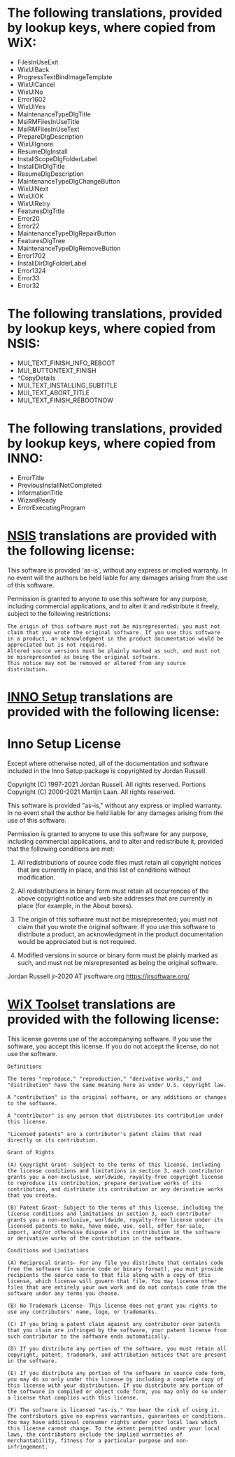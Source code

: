 # The following translations, provided by lookup keys, where copied from WiX:

- FilesInUseExit
- WixUIBack
- ProgressTextBindImageTemplate
- WixUICancel
- WixUINo
- Error1602
- WixUIYes
- MaintenanceTypeDlgTitle
- MsiRMFilesInUseTitle
- MsiRMFilesInUseText
- PrepareDlgDescription
- WixUIIgnore
- ResumeDlgInstall
- InstallScopeDlgFolderLabel
- InstallDirDlgTitle
- ResumeDlgDescription
- MaintenanceTypeDlgChangeButton
- WixUINext
- WixUIOK
- WixUIRetry
- FeaturesDlgTitle
- Error20
- Error22
- MaintenanceTypeDlgRepairButton
- FeaturesDlgTree
- MaintenanceTypeDlgRemoveButton
- Error1702
- InstallDirDlgFolderLabel
- Error1324
- Error33
- Error32


# The following translations, provided by lookup keys, where copied from NSIS:

- MUI_TEXT_FINISH_INFO_REBOOT
- MUI_BUTTONTEXT_FINISH
- ^CopyDetails
- MUI_TEXT_INSTALLING_SUBTITLE
- MUI_TEXT_ABORT_TITLE
- MUI_TEXT_FINISH_REBOOTNOW

# The following translations, provided by lookup keys, where copied from INNO:

- ErrorTitle
- PreviousInstallNotCompleted
- InformationTitle
- WizardReady
- ErrorExecutingProgram


# [NSIS](https://nsis.sourceforge.io/License) translations are provided with the following license:

This software is provided 'as-is', without any express or implied warranty. In no event will the authors be held liable for any damages arising from the use of this software.

Permission is granted to anyone to use this software for any purpose, including commercial applications, and to alter it and redistribute it freely, subject to the following restrictions:

    The origin of this software must not be misrepresented; you must not claim that you wrote the original software. If you use this software in a product, an acknowledgment in the product documentation would be appreciated but is not required.
    Altered source versions must be plainly marked as such, and must not be misrepresented as being the original software.
    This notice may not be removed or altered from any source distribution.

# [INNO Setup](https://jrsoftware.org/files/is/license.txt) translations are provided with the following license:

Inno Setup License
==================

Except where otherwise noted, all of the documentation and software included in the Inno Setup
package is copyrighted by Jordan Russell.

Copyright (C) 1997-2021 Jordan Russell. All rights reserved.
Portions Copyright (C) 2000-2021 Martijn Laan. All rights reserved.

This software is provided "as-is," without any express or implied warranty. In no event shall the
author be held liable for any damages arising from the use of this software.

Permission is granted to anyone to use this software for any purpose, including commercial
applications, and to alter and redistribute it, provided that the following conditions are met:

1. All redistributions of source code files must retain all copyright notices that are currently in
   place, and this list of conditions without modification.

2. All redistributions in binary form must retain all occurrences of the above copyright notice and
   web site addresses that are currently in place (for example, in the About boxes).

3. The origin of this software must not be misrepresented; you must not claim that you wrote the
   original software. If you use this software to distribute a product, an acknowledgment in the
   product documentation would be appreciated but is not required.

4. Modified versions in source or binary form must be plainly marked as such, and must not be
   misrepresented as being the original software.


Jordan Russell
jr-2020 AT jrsoftware.org
https://jrsoftware.org/

# [WiX Toolset](https://wixtoolset.org/about/license/) translations are provided with the following license:

This license governs use of the accompanying software. If you use the software, you accept this license. If you do not accept the license, do not use the software.

    Definitions

    The terms "reproduce," "reproduction," "derivative works," and "distribution" have the same meaning here as under U.S. copyright law.

    A "contribution" is the original software, or any additions or changes to the software.

    A "contributor" is any person that distributes its contribution under this license.

    "Licensed patents" are a contributor's patent claims that read directly on its contribution.

    Grant of Rights

    (A) Copyright Grant- Subject to the terms of this license, including the license conditions and limitations in section 3, each contributor grants you a non-exclusive, worldwide, royalty-free copyright license to reproduce its contribution, prepare derivative works of its contribution, and distribute its contribution or any derivative works that you create.

    (B) Patent Grant- Subject to the terms of this license, including the license conditions and limitations in section 3, each contributor grants you a non-exclusive, worldwide, royalty-free license under its licensed patents to make, have made, use, sell, offer for sale, import, and/or otherwise dispose of its contribution in the software or derivative works of the contribution in the software.

    Conditions and Limitations

    (A) Reciprocal Grants- For any file you distribute that contains code from the software (in source code or binary format), you must provide recipients the source code to that file along with a copy of this license, which license will govern that file. You may license other files that are entirely your own work and do not contain code from the software under any terms you choose.

    (B) No Trademark License- This license does not grant you rights to use any contributors' name, logo, or trademarks.

    (C) If you bring a patent claim against any contributor over patents that you claim are infringed by the software, your patent license from such contributor to the software ends automatically.

    (D) If you distribute any portion of the software, you must retain all copyright, patent, trademark, and attribution notices that are present in the software.

    (E) If you distribute any portion of the software in source code form, you may do so only under this license by including a complete copy of this license with your distribution. If you distribute any portion of the software in compiled or object code form, you may only do so under a license that complies with this license.

    (F) The software is licensed "as-is." You bear the risk of using it. The contributors give no express warranties, guarantees or conditions. You may have additional consumer rights under your local laws which this license cannot change. To the extent permitted under your local laws, the contributors exclude the implied warranties of merchantability, fitness for a particular purpose and non-infringement.
